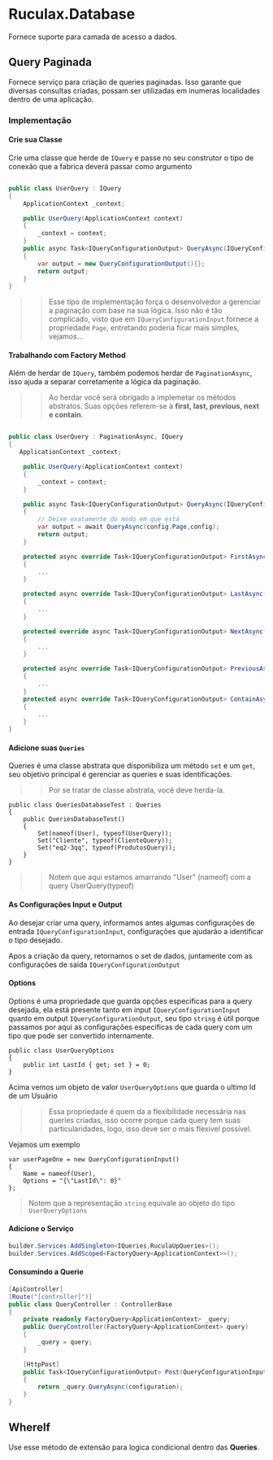 # Ruculax.Database
Fornece suporte para camada de acesso a dados.

## Query Paginada
Fornece serviço para criação de queries paginadas. Isso garante que diversas consultas criadas, possam ser utilizadas em inumeras localidades dentro de uma aplicação.

### Implementação

#### Crie sua Classe 

Crie uma classe que herde de `IQuery` e passe no seu construtor o tipo de conexão que a fabrica deverá passar como argumento

```C#

public class UserQuery : IQuery
{
    ApplicationContext _context;

    public UserQuery(ApplicationContext context)
    {
        _context = context;
    }
    public async Task<IQueryConfigurationOutput> QueryAsync(IQueryConfigurationInput config)
    {
        var output = new QueryConfigurationOutput(){};
        return output;
    }
}
```
>> Esse tipo de implementação força o desenvolvedor a gerenciar a paginação com base na sua lógica. Isso não é tão complicado, visto que em `IQueryConfigurationInput` fornece a propriedade `Page`, entretando poderia ficar mais simples, vejamos...


#### Trabalhando com Factory Method
Além de herdar de  `IQuery`, também podemos herdar de `PaginationAsync`, isso ajuda a separar corretamente a lógica da paginação.

>> Ao herdar você será obrigado a implemetar os métodos abstratos. Suas opções referem-se à **first, last, previous, next e contain**.

```c#

public class UserQuery : PaginationAsync, IQuery
{
   ApplicationContext _context;

    public UserQuery(ApplicationContext context)
    {
        _context = context;
    }

    public async Task<IQueryConfigurationOutput> QueryAsync(IQueryConfigurationInput config)
    {
        // Deixe exatamente do modo em que está
        var output = await QueryAsync(config.Page,config); 
        return output;
    }

    protected async override Task<IQueryConfigurationOutput> FirstAsync(IQueryConfigurationInput config)
    {
        ...
    }

    protected async override Task<IQueryConfigurationOutput> LastAsync(IQueryConfigurationInput config)
    {
        ...
    }

    protected override async Task<IQueryConfigurationOutput> NextAsync(IQueryConfigurationInput config)
    {
        ...
    }

    protected async override Task<IQueryConfigurationOutput> PreviousAsync(IQueryConfigurationInput config)
    {
        ...
    }
    protected async override Task<IQueryConfigurationOutput> ContainAsync(IQueryConfigurationInput config)
    {
        ...
    }
}
```
#### Adicione suas `Queries`

Queries é uma classe abstrata que disponibiliza um método `set` e um `get`, seu objetivo principal é gerenciar as queries e suas identificações.

>> Por se tratar de classe abstrata, você deve herda-la.

```
public class QueriesDatabaseTest : Queries
{
    public QueriesDatabaseTest()
    {
        Set(nameof(User), typeof(UserQuery));
        Set("Cliente", typeof(ClienteQuery));
        Set("eq2-3qq", typeof(ProdutosQuery));
    }
}
```
>> Notem que aqui estamos amarrando "User" (nameof) com a query UserQuery(typeof)

#### As Configurações Input e Output

Ao desejar criar uma query, informamos antes algumas configurações de entrada `IQueryConfigurationInput`, configurações que ajudarão a identificar o tipo desejado.


Apos a criação da query, retornamos o set de dados, juntamente com as configurações de saida `IQueryConfigurationOutput`

#### Options

Options é uma propriedade que guarda opções especificas para a query desejada, ela está presente tanto em input `IQueryConfigurationInput` quanto em output `IQueryConfigurationOutput`, seu tipo `string` é útil porque passamos por aqui as configurações especificas de cada query com um tipo que pode ser convertido internamente.

```
public class UserQueryOptions
{
    public int LastId { get; set } = 0;
}
```

Acima vemos um objeto de valor `UserQueryOptions` que guarda o ultimo Id de um Usuário

>> Essa propriedade é quem da a flexibilidade necessária nas queries criadas, isso ocorre porque cada query tem suas particularidades, logo, isso deve ser o mais flexivel possível.

Vejamos um exemplo

```
var userPageOne = new QueryConfigurationInput()
{
    Name = nameof(User),
    Options = "{\"LastId\": 0}"
};
```
> Notem que a representação `string` equivale ao objeto do tipo `UserQueryOptions`

#### Adicione o Serviço
```C#
builder.Services.AddSingleton<IQueries,RuculaUpQueries>();
builder.Services.AddScoped<FactoryQuery<ApplicationContext>>();

```


#### Consumindo a Querie

```C#
[ApiController]
[Route("[controller]")]
public class QueryController : ControllerBase
{
    private readonly FactoryQuery<ApplicationContext> _query;
    public QueryController(FactoryQuery<ApplicationContext> query)
    {
        _query = query;
    }

    [HttpPost]
    public Task<IQueryConfigurationOutput> Post(QueryConfigurationInput configuration)
    {
        return _query.QueryAsync(configuration);
    }
}
```

## WhereIf
Use esse método de extensão para logica condicional dentro das **Queries**.